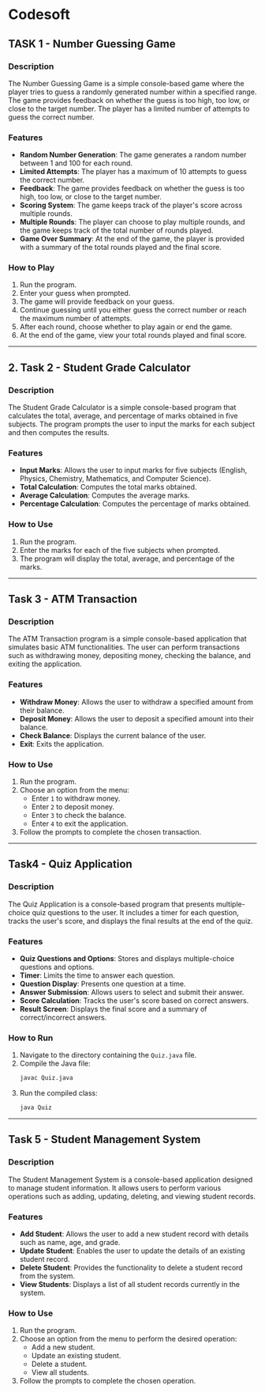 # Codesoft

## TASK 1 - Number Guessing Game

### Description
The Number Guessing Game is a simple console-based game where the player tries to guess a randomly generated number within a specified range. The game provides feedback on whether the guess is too high, too low, or close to the target number. The player has a limited number of attempts to guess the correct number.

### Features
- **Random Number Generation**: The game generates a random number between 1 and 100 for each round.
- **Limited Attempts**: The player has a maximum of 10 attempts to guess the correct number.
- **Feedback**: The game provides feedback on whether the guess is too high, too low, or close to the target number.
- **Scoring System**: The game keeps track of the player's score across multiple rounds.
- **Multiple Rounds**: The player can choose to play multiple rounds, and the game keeps track of the total number of rounds played.
- **Game Over Summary**: At the end of the game, the player is provided with a summary of the total rounds played and the final score.

### How to Play
1. Run the program.
2. Enter your guess when prompted.
3. The game will provide feedback on your guess.
4. Continue guessing until you either guess the correct number or reach the maximum number of attempts.
5. After each round, choose whether to play again or end the game.
6. At the end of the game, view your total rounds played and final score.

***

## 2. Task 2 - Student Grade Calculator

### Description
The Student Grade Calculator is a simple console-based program that calculates the total, average, and percentage of marks obtained in five subjects. The program prompts the user to input the marks for each subject and then computes the results.

### Features
- **Input Marks**: Allows the user to input marks for five subjects (English, Physics, Chemistry, Mathematics, and Computer Science).
- **Total Calculation**: Computes the total marks obtained.
- **Average Calculation**: Computes the average marks.
- **Percentage Calculation**: Computes the percentage of marks obtained.

### How to Use
1. Run the program.
2. Enter the marks for each of the five subjects when prompted.
3. The program will display the total, average, and percentage of the marks.

 ***

## Task 3 - ATM Transaction

### Description
The ATM Transaction program is a simple console-based application that simulates basic ATM functionalities. The user can perform transactions such as withdrawing money, depositing money, checking the balance, and exiting the application.

### Features
- **Withdraw Money**: Allows the user to withdraw a specified amount from their balance.
- **Deposit Money**: Allows the user to deposit a specified amount into their balance.
- **Check Balance**: Displays the current balance of the user.
- **Exit**: Exits the application.

### How to Use
1. Run the program.
2. Choose an option from the menu:
   - Enter `1` to withdraw money.
   - Enter `2` to deposit money.
   - Enter `3` to check the balance.
   - Enter `4` to exit the application.
3. Follow the prompts to complete the chosen transaction.

 ***

## Task4 - Quiz Application

### Description
The Quiz Application is a console-based program that presents multiple-choice quiz questions to the user. It includes a timer for each question, tracks the user's score, and displays the final results at the end of the quiz.

### Features
- **Quiz Questions and Options**: Stores and displays multiple-choice questions and options.
- **Timer**: Limits the time to answer each question.
- **Question Display**: Presents one question at a time.
- **Answer Submission**: Allows users to select and submit their answer.
- **Score Calculation**: Tracks the user's score based on correct answers.
- **Result Screen**: Displays the final score and a summary of correct/incorrect answers.

### How to Run
1. Navigate to the directory containing the `Quiz.java` file.
2. Compile the Java file:
    ```sh
    javac Quiz.java
    ```
3. Run the compiled class:
    ```sh
    java Quiz
    ```
***

## Task 5 - Student Management System

### Description
The Student Management System is a console-based application designed to manage student information. It allows users to perform various operations such as adding, updating, deleting, and viewing student records.

### Features
- **Add Student**: Allows the user to add a new student record with details such as name, age, and grade.
- **Update Student**: Enables the user to update the details of an existing student record.
- **Delete Student**: Provides the functionality to delete a student record from the system.
- **View Students**: Displays a list of all student records currently in the system.

### How to Use
1. Run the program.
2. Choose an option from the menu to perform the desired operation:
   - Add a new student.
   - Update an existing student.
   - Delete a student.
   - View all students.
3. Follow the prompts to complete the chosen operation.






